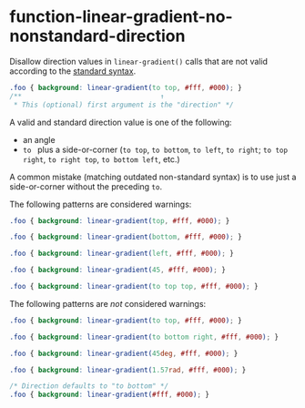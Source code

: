 # function-linear-gradient-no-nonstandard-direction

Disallow direction values in `linear-gradient()` calls that are not valid according to the
[standard syntax](https://developer.mozilla.org/en-US/docs/Web/CSS/linear-gradient#Syntax).

```css
.foo { background: linear-gradient(to top, #fff, #000); }
/**                                  ↑
 * This (optional) first argument is the "direction" */
```

A valid and standard direction value is one of the following:
- an angle
- `to ` plus a side-or-corner (`to top`, `to bottom`, `to left`, `to right`; `to top right`, `to right top`, `to bottom left`, etc.)

A common mistake (matching outdated non-standard syntax) is to use just a side-or-corner without the preceding `to`.

The following patterns are considered warnings:

```css
.foo { background: linear-gradient(top, #fff, #000); }
```

```css
.foo { background: linear-gradient(bottom, #fff, #000); }
```

```css
.foo { background: linear-gradient(left, #fff, #000); }
```

```css
.foo { background: linear-gradient(45, #fff, #000); }
```

```css
.foo { background: linear-gradient(to top top, #fff, #000); }
```

The following patterns are *not* considered warnings:

```css
.foo { background: linear-gradient(to top, #fff, #000); }
```

```css
.foo { background: linear-gradient(to bottom right, #fff, #000); }
```

```css
.foo { background: linear-gradient(45deg, #fff, #000); }
```

```css
.foo { background: linear-gradient(1.57rad, #fff, #000); }
```

```css
/* Direction defaults to "to bottom" */
.foo { background: linear-gradient(#fff, #000); }
```
